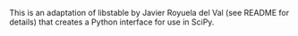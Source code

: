 
This is an adaptation of libstable by Javier Royuela del Val (see README for details)
that creates a Python interface for use in SciPy.


